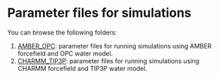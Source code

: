 # Parameter files for simulations 

You can browse the following folders:
1. [AMBER_OPC](AMBER_OPC): parameter files for running simulations using AMBER forcefield and OPC water model.
2. [CHARMM_TIP3P](CHARMM_TIP3P): parameter files for running simulations using CHARMM forcefield and TIP3P water model.
